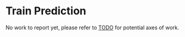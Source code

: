 # Train Prediction 

No work to report yet, please refer to [TODO](TODO.md) for potential axes of work.
